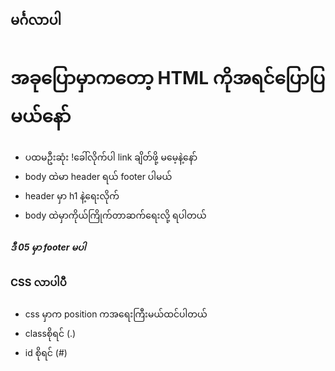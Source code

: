 မင်္ဂလာပါ
--
# အခုပြောမှာကတော့ HTML ကိုအရင်ပြောပြမယ်နော်
* ပထမဦးဆုံး !ခေါ်လိုက်ပါ link ချိတ်ဖို့ မမေ့နဲ့နော်
* body ထဲမာ header ရယ် footer ပါမယ်
* header  မှာ h1 နဲ့ရေးလိုက်
* body ထဲမှာကိုယ်ကြိုက်တာဆက်ရေးလို့ ရပါတယ်
##### ဒီ 05 မှာ footer မပါ

### CSS လာပါပီ
   * css မှာက position ကအရေးကြီးမယ်ထင်ပါတယ်
   * classစိုရင် (.) 
   * id  စိုရင် (#)